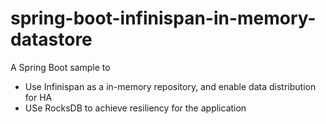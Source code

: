 # spring-boot-infinispan-in-memory-datastore
A Spring Boot sample to 
- Use Infinispan as a in-memory repository, and enable data distribution for HA
- USe RocksDB to achieve resiliency for the application
